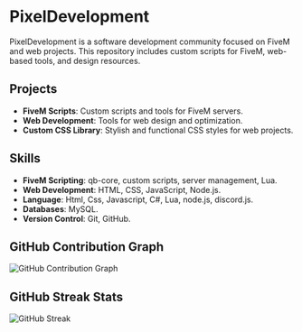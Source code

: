 # PixelDevelopment

PixelDevelopment is a software development community focused on FiveM and web projects. This repository includes custom scripts for FiveM, web-based tools, and design resources.

## Projects

- **FiveM Scripts**: Custom scripts and tools for FiveM servers.
- **Web Development**: Tools for web design and optimization.
- **Custom CSS Library**: Stylish and functional CSS styles for web projects.

## Skills

- **FiveM Scripting**: qb-core, custom scripts, server management, Lua.
- **Web Development**: HTML, CSS, JavaScript, Node.js.
- **Language**: Html, Css, Javascript, C#, Lua, node.js, discord.js.
- **Databases**: MySQL.
- **Version Control**: Git, GitHub.

## GitHub Contribution Graph

![GitHub Contribution Graph](https://github-contribution-stats.vercel.app/api/?username=HIMURAw)

## GitHub Streak Stats

![GitHub Streak](https://github-readme-streak-stats.herokuapp.com/?user=HIMURAw)
